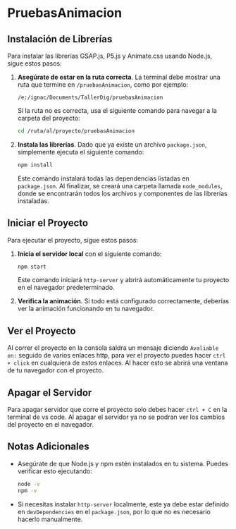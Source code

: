 # PruebasAnimacion

## Instalación de Librerías

Para instalar las librerías GSAP.js, P5.js y Animate.css usando Node.js, sigue estos pasos:

1. **Asegúrate de estar en la ruta correcta**. La terminal debe mostrar una ruta que termine en `/pruebasAnimacion`, como por ejemplo:
   ```
   /e:/ignac/Documents/TallerDig/pruebasAnimacion
   ```
   Si la ruta no es correcta, usa el siguiente comando para navegar a la carpeta del proyecto:
   ```bash
   cd /ruta/al/proyecto/pruebasAnimacion
   ```

2. **Instala las librerías**. Dado que ya existe un archivo `package.json`, simplemente ejecuta el siguiente comando:
   ```bash
   npm install
   ```
   Este comando instalará todas las dependencias listadas en `package.json`. Al finalizar, se creará una carpeta llamada `node_modules`, donde se encontrarán todos los archivos y componentes de las librerías instaladas.

## Iniciar el Proyecto

Para ejecutar el proyecto, sigue estos pasos:

1. **Inicia el servidor local** con el siguiente comando:
   ```bash
   npm start
   ```
   Este comando iniciará `http-server` y abrirá automáticamente tu proyecto en el navegador predeterminado.

2. **Verifica la animación**. Si todo está configurado correctamente, deberías ver la animación funcionando en tu navegador.

## Ver el Proyecto

Al correr el proyecto en la consola saldra un mensaje diciendo `Avaliable on:` seguido de varios enlaces http, para ver el proyecto puedes hacer `ctrl + click` en cualquiera de estos enlaces. Al hacer esto se abrirá una ventana de tu navegador con el proyecto.

## Apagar el Servidor

Para apagar servidor que corre el proyecto solo debes hacer `ctrl + C` en la terminal de vs code. Al apagar el servidor ya no se podran ver los cambios del proyecto en el navegador.

## Notas Adicionales

- Asegúrate de que Node.js y npm estén instalados en tu sistema. Puedes verificar esto ejecutando:
   ```bash
   node -v
   npm -v
   ```
- Si necesitas instalar `http-server` localmente, este ya debe estar definido en `devDependencies` en el `package.json`, por lo que no es necesario hacerlo manualmente.